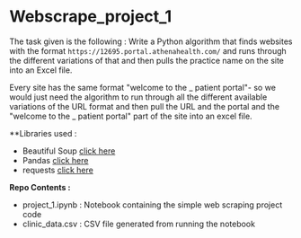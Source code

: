 # Webscrape_project_1

The task given is the following : 
Write a Python algorithm that finds websites with the format `https://12695.portal.athenahealth.com/` and runs through the different variations of that and then pulls the practice name on the site into an Excel file.

Every site has the same format "welcome to the _ patient portal"- so we would just need the algorithm to run through all the different available variations of the URL format and then pull the URL and the portal and the "welcome to the _ patient portal" part of the site into an excel file.

**Libraries used :
- Beautiful Soup [click here](https://pypi.org/project/beautifulsoup4/)
- Pandas [click here](https://pandas.pydata.org/)
- requests [click here](https://pypi.org/project/requests/)

**Repo Contents :**
- project_1.ipynb : Notebook containing the simple web scraping project code
- clinic_data.csv : CSV file generated from running the notebook
